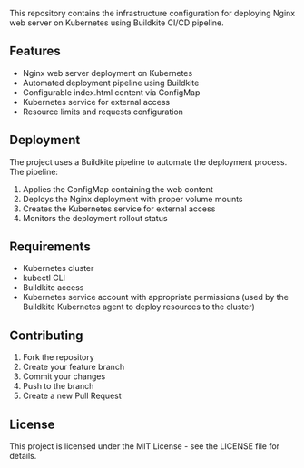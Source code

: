 This repository contains the infrastructure configuration for deploying Nginx web server on Kubernetes using Buildkite CI/CD pipeline.

## Features

- Nginx web server deployment on Kubernetes
- Automated deployment pipeline using Buildkite
- Configurable index.html content via ConfigMap
- Kubernetes service for external access
- Resource limits and requests configuration

## Deployment

The project uses a Buildkite pipeline to automate the deployment process. The pipeline:
1. Applies the ConfigMap containing the web content
2. Deploys the Nginx deployment with proper volume mounts
3. Creates the Kubernetes service for external access
4. Monitors the deployment rollout status

## Requirements

- Kubernetes cluster
- kubectl CLI
- Buildkite access
- Kubernetes service account with appropriate permissions (used by the Buildkite Kubernetes agent to deploy resources to the cluster)



## Contributing

1. Fork the repository
2. Create your feature branch
3. Commit your changes
4. Push to the branch
5. Create a new Pull Request

## License

This project is licensed under the MIT License - see the LICENSE file for details.
